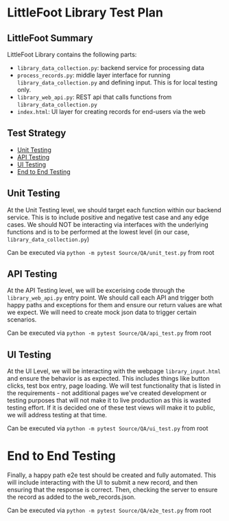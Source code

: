 # LittleFoot Library Test Plan

## LittleFoot Summary

LittleFoot Library contains the following parts:

- `library_data_collection.py`: backend service for processing data
- `process_records.py`: middle layer interface for running `library_data_collection.py` and defining input. This is for local testing only.
- `library_web_api.py`: REST api that calls functions from `library_data_collection.py`
- `index.html`: UI layer for creating records for end-users via the web

## Test Strategy

- [Unit Testing](unit-testing)
- [API Testing](api-testing)
- [UI Testing](ui-testing)
- [End to End Testing](end-to-end-testing)

## Unit Testing

At the Unit Testing level, we should target each function within our backend service. This is to include
positive and negative test case and any edge cases. We should NOT be interacting via interfaces with
the underlying functions and is to be performed at the lowest level (in our case, `library_data_collection.py`)

Can be executed via `python -m pytest Source/QA/unit_test.py` from root

## API Testing

At the API Testing level, we will be excerising code through the `library_web_api.py` entry point. We should 
call each API and trigger both happy paths and exceptions for them and ensure our return values are what we
expect. We will need to create mock json data to trigger certain scenarios. 

Can be executed via `python -m pytest Source/QA/api_test.py` from root

## UI Testing

At the UI Level, we will be interacting with the webpage `library_input.html` and ensure the behavior is as expected. This includes things
like button clicks, test box entry, page loading. We will test functionality that is listed in the requirements - not additional pages we've created
development or testing purposes that will not make it to live production as this is wasted testing effort. If it is decided one of these test
views will make it to public, we will address testing at that time.

Can be executed via `python -m pytest Source/QA/ui_test.py` from root

# End to End Testing

Finally, a happy path e2e test should be created and fully automated. This will include interacting with the UI to submit a new record,
and then ensuring that the response is correct. Then, checking the server to ensure the record as added to the web_records.json.

Can be executed via `python -m pytest Source/QA/e2e_test.py` from root